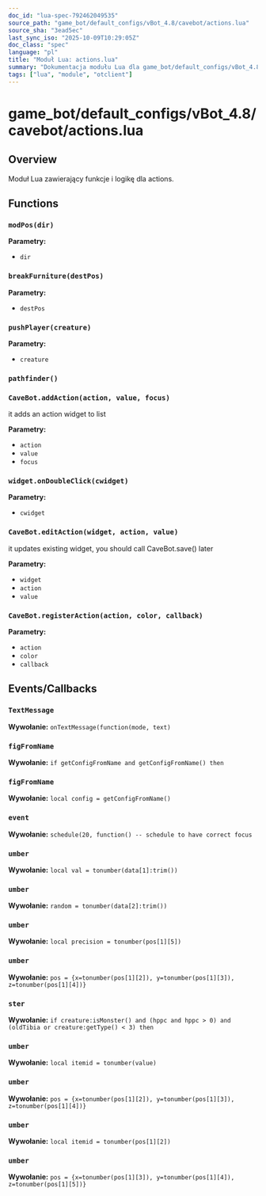 ```yaml
---
doc_id: "lua-spec-792462049535"
source_path: "game_bot/default_configs/vBot_4.8/cavebot/actions.lua"
source_sha: "3ead5ec"
last_sync_iso: "2025-10-09T10:29:05Z"
doc_class: "spec"
language: "pl"
title: "Moduł Lua: actions.lua"
summary: "Dokumentacja modułu Lua dla game_bot/default_configs/vBot_4.8/cavebot/actions.lua"
tags: ["lua", "module", "otclient"]
---
```


# game_bot/default_configs/vBot_4.8/cavebot/actions.lua

## Overview

Moduł Lua zawierający funkcje i logikę dla actions.

## Functions

### `modPos(dir)`

**Parametry:**

- `dir`

### `breakFurniture(destPos)`

**Parametry:**

- `destPos`

### `pushPlayer(creature)`

**Parametry:**

- `creature`

### `pathfinder()`

### `CaveBot.addAction(action, value, focus)`

it adds an action widget to list

**Parametry:**

- `action`
- `value`
- `focus`

### `widget.onDoubleClick(cwidget)`

**Parametry:**

- `cwidget`

### `CaveBot.editAction(widget, action, value)`

it updates existing widget, you should call CaveBot.save() later

**Parametry:**

- `widget`
- `action`
- `value`

### `CaveBot.registerAction(action, color, callback)`

**Parametry:**

- `action`
- `color`
- `callback`

## Events/Callbacks

### `TextMessage`

**Wywołanie:** `onTextMessage(function(mode, text)`

### `figFromName`

**Wywołanie:** `if getConfigFromName and getConfigFromName() then`

### `figFromName`

**Wywołanie:** `local config = getConfigFromName()`

### `event`

**Wywołanie:** `schedule(20, function() -- schedule to have correct focus`

### `umber`

**Wywołanie:** `local val = tonumber(data[1]:trim())`

### `umber`

**Wywołanie:** `random = tonumber(data[2]:trim())`

### `umber`

**Wywołanie:** `local precision = tonumber(pos[1][5])`

### `umber`

**Wywołanie:** `pos = {x=tonumber(pos[1][2]), y=tonumber(pos[1][3]), z=tonumber(pos[1][4])}`

### `ster`

**Wywołanie:** `if creature:isMonster() and (hppc and hppc > 0) and (oldTibia or creature:getType() < 3) then`

### `umber`

**Wywołanie:** `local itemid = tonumber(value)`

### `umber`

**Wywołanie:** `pos = {x=tonumber(pos[1][2]), y=tonumber(pos[1][3]), z=tonumber(pos[1][4])}`

### `umber`

**Wywołanie:** `local itemid = tonumber(pos[1][2])`

### `umber`

**Wywołanie:** `pos = {x=tonumber(pos[1][3]), y=tonumber(pos[1][4]), z=tonumber(pos[1][5])}`
